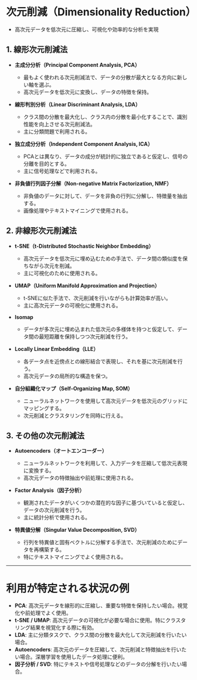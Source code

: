 # 次元削減（Dimensionality Reduction）
- 高次元データを低次元に圧縮し、可視化や効率的な分析を実現

## 1. 線形次元削減法

- **主成分分析（Principal Component Analysis, PCA）**  
  - 最もよく使われる次元削減法で、データの分散が最大となる方向に新しい軸を選ぶ。
  - 高次元データを低次元に変換し、データの特徴を保持。

- **線形判別分析（Linear Discriminant Analysis, LDA）**  
  - クラス間の分散を最大化し、クラス内の分散を最小化することで、識別性能を向上させる次元削減法。
  - 主に分類問題で利用される。

- **独立成分分析（Independent Component Analysis, ICA）**  
  - PCAとは異なり、データの成分が統計的に独立であると仮定し、信号の分離を目的とする。
  - 主に信号処理などで利用される。

- **非負値行列因子分解（Non-negative Matrix Factorization, NMF）**  
  - 非負値のデータに対して、データを非負の行列に分解し、特徴量を抽出する。
  - 画像処理やテキストマイニングで使用される。

## 2. 非線形次元削減法

- **t-SNE（t-Distributed Stochastic Neighbor Embedding）**  
  - 高次元データを低次元に埋め込むための手法で、データ間の類似度を保ちながら次元を削減。
  - 主に可視化のために使用される。

- **UMAP（Uniform Manifold Approximation and Projection）**  
  - t-SNEに似た手法で、次元削減を行いながらも計算効率が高い。
  - 主に高次元データの可視化に使用される。

- **Isomap**  
  - データが多次元に埋め込まれた低次元の多様体を持つと仮定して、データ間の最短距離を保持しつつ次元削減を行う。

- **Locally Linear Embedding（LLE）**  
  - 各データ点を近傍点との線形結合で表現し、それを基に次元削減を行う。
  - 高次元データの局所的な構造を保つ。

- **自分組織化マップ（Self-Organizing Map, SOM）**  
  - ニューラルネットワークを使用して高次元データを低次元のグリッドにマッピングする。
  - 次元削減とクラスタリングを同時に行える。

## 3. その他の次元削減法

- **Autoencoders（オートエンコーダー）**  
  - ニューラルネットワークを利用して、入力データを圧縮して低次元表現に変換する。
  - 高次元データの特徴抽出や前処理に使用される。

- **Factor Analysis（因子分析）**  
  - 観測されたデータがいくつかの潜在的な因子に基づいていると仮定し、データの次元削減を行う。
  - 主に統計分析で使用される。

- **特異値分解（Singular Value Decomposition, SVD）**  
  - 行列を特異値と固有ベクトルに分解する手法で、次元削減のためにデータを再構築する。
  - 特にテキストマイニングでよく使用される。

---

# 利用が特定される状況の例

- **PCA**: 高次元データを線形的に圧縮し、重要な特徴を保持したい場合。視覚化や前処理でよく使用。
- **t-SNE / UMAP**: 高次元データの可視化が必要な場合に使用。特にクラスタリング結果を視覚化する際に有効。
- **LDA**: 主に分類タスクで、クラス間の分散を最大化して次元削減を行いたい場合。
- **Autoencoders**: 高次元のデータを圧縮して、次元削減と特徴抽出を行いたい場合。深層学習を使用したデータ処理に便利。
- **因子分析 / SVD**: 特にテキストや信号処理などのデータの分解を行いたい場合。
